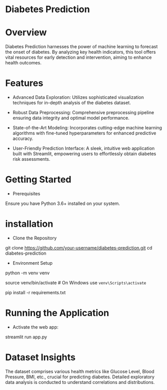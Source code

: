 # Diabetes Prediction

# Overview

Diabetes Prediction harnesses the power of machine learning to forecast the onset of diabetes. By analyzing key health indicators, this tool offers vital resources for early detection and intervention, aiming to enhance health outcomes. 

# Features

* Advanced Data Exploration: Utilizes sophisticated visualization techniques for in-depth analysis of the diabetes dataset.
  
* Robust Data Preprocessing: Comprehensive preprocessing pipeline ensuring data integrity and optimal model performance.
  
* State-of-the-Art Modeling: Incorporates cutting-edge machine learning algorithms with fine-tuned hyperparameters for enhanced predictive accuracy.
  
* User-Friendly Prediction Interface: A sleek, intuitive web application built with Streamlit, empowering users to effortlessly obtain diabetes risk assessments.

# Getting Started

* Prerequisites
  
Ensure you have Python 3.6+ installed on your system.

# installation

* Clone the Repository

git clone https://github.com/your-username/diabetes-prediction.git
cd diabetes-prediction

* Environment Setup

python -m venv venv

source venv/bin/activate  # On Windows use `venv\Scripts\activate`

pip install -r requirements.txt


# Running the Application

* Activate the web app:

streamlit run app.py

# Dataset Insights

The dataset comprises various health metrics like Glucose Level, Blood Pressure, BMI, etc., crucial for predicting diabetes. Detailed exploratory data analysis is conducted to understand correlations and distributions.
